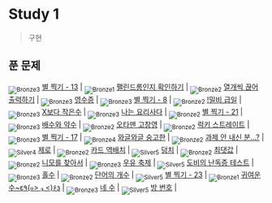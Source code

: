 <!-- tier 리스트 S -->
[Unrated]: https://user-images.githubusercontent.com/33937365/126247607-85783912-c11a-4d50-ac36-8cc7dcb75cd2.png
[Bronze5]: https://user-images.githubusercontent.com/33937365/126247611-e362d727-17a4-4737-a232-5827e185ab7c.png
[Bronze4]: https://user-images.githubusercontent.com/33937365/126247612-89cbc675-e1d4-43a2-950b-1cb014dca697.png
[Bronze3]: https://user-images.githubusercontent.com/33937365/126247613-b8408610-7bc4-40f8-804f-a30a45ddbb68.png
[Bronze2]: https://user-images.githubusercontent.com/33937365/126247614-d85dc6ff-a520-4c00-82bd-eb593b156bd8.png
[Bronze1]: https://user-images.githubusercontent.com/33937365/126247616-04b2ab30-9891-4b7b-8cb4-38e99b97e834.png
[Silver5]: https://user-images.githubusercontent.com/33937365/126247618-38c5c905-672b-4d75-808e-8a7d45ea577d.png
[Silver4]: https://user-images.githubusercontent.com/33937365/126247620-ba2d1b96-b0aa-4b88-80c5-71569c69bbc3.png
[Silver3]: https://user-images.githubusercontent.com/33937365/126247621-1b55b7f4-3a79-4348-8a63-f00c1813853e.png
[Silver2]: https://user-images.githubusercontent.com/33937365/126247622-a83b30a9-6618-4593-b775-6f6730afd3f6.png
[Silver1]: https://user-images.githubusercontent.com/33937365/126247625-8d82f8ab-6f95-4ef8-a243-be31f548596e.png
[Gold5]: https://user-images.githubusercontent.com/33937365/126247627-2979d4d5-915a-4c4e-adb7-c171f9bafe28.png
[Gold4]: https://user-images.githubusercontent.com/33937365/126247629-b24e1e24-4579-450f-bc3c-f166361091dd.png
[Gold3]: https://user-images.githubusercontent.com/33937365/126247630-80fb15af-debc-451d-a937-6c9c6bfa693b.png
[Gold2]: https://user-images.githubusercontent.com/33937365/126247633-7112f6a6-57da-4d1d-953f-5414ba8ffc3d.png
[Gold1]: https://user-images.githubusercontent.com/33937365/126247635-42bd3af9-e129-4379-b44a-22d75de3def6.png
[Platinum5]: https://user-images.githubusercontent.com/33937365/126247636-763e3bc4-43a9-4724-8ce1-c2288aecb636.png
[Platinum4]: https://user-images.githubusercontent.com/33937365/126247637-af30d243-2771-4966-b0bb-0901b9fd4989.png
[Platinum3]: https://user-images.githubusercontent.com/33937365/126247640-cfd654db-86d8-42a9-8d1b-0f3494758330.png
[Platinum2]: https://user-images.githubusercontent.com/33937365/126247641-3e60e9a6-5116-4005-a87d-bfb59969c87a.png
[Platinum1]: https://user-images.githubusercontent.com/33937365/126247643-23bba5ac-52c4-442a-a88a-2eb8998f6446.png
[Diamond5]: https://user-images.githubusercontent.com/33937365/126247645-870445bf-25d9-45ce-9c07-a25949ffad21.png
[Diamond4]: https://user-images.githubusercontent.com/33937365/126247646-b2d7e328-c205-448d-a5bf-c6294c07edaa.png
[Diamond3]: https://user-images.githubusercontent.com/33937365/126247647-db568f94-882f-410c-bd1b-63d49c87623c.png
[Diamond2]: https://user-images.githubusercontent.com/33937365/126247648-52f92f07-0fb9-4b1d-a344-6e9b81d81044.png
[Diamond1]: https://user-images.githubusercontent.com/33937365/126247649-4d068f63-f5e1-40df-910e-dceeb2b7de99.png
[Ruby5]: https://user-images.githubusercontent.com/33937365/126247652-94013ea7-9a96-4068-b922-01535c85801d.png
[Ruby4]: https://user-images.githubusercontent.com/33937365/126247655-a10f7077-6341-416e-938c-b500b7022aca.png
[Ruby3]: https://user-images.githubusercontent.com/33937365/126247656-d0e16a36-5080-4585-a465-4e4f5302beef.png
[Ruby2]: https://user-images.githubusercontent.com/33937365/126247659-1d249660-02a2-4a95-966f-074f99df70fe.png
[Ruby1]: https://user-images.githubusercontent.com/33937365/126247660-8e0d236d-eaef-42b3-8983-28f9e6c94ff9.png
<!-- tier 리스트 E -->

# Study 1
> 구현

## 푼 문제
<sub>![Bronze3]</sub> [별 찍기 - 13](https://www.acmicpc.net/problem/2523) |
<sub>![Bronze1]</sub> [팰린드롬인지 확인하기](https://www.acmicpc.net/problem/10988) |
<sub>![Bronze2]</sub> [열개씩 끊어 출력하기](https://www.acmicpc.net/problem/11721) |
<sub>![Bronze3]</sub> [영수증](https://www.acmicpc.net/problem/5565) |
<sub>![Bronze3]</sub> [별 찍기 - 8](https://www.acmicpc.net/problem/2445) |
<sub>![Bronze2]</sub> [!밀비 급일](https://www.acmicpc.net/problem/11365) |
<sub>![Bronze3]</sub> [X보다 작은수](https://www.acmicpc.net/problem/10871) |
<sub>![Bronze3]</sub> [나는 요리사다](https://www.acmicpc.net/problem/2953) |
<sub>![Bronze2]</sub> [별 찍기 - 21](https://www.acmicpc.net/problem/10996) |
<sub>![Bronze3]</sub> [배수와 약수](https://www.acmicpc.net/problem/5086) |
<sub>![Bronze2]</sub> [오타맨 고창영](https://www.acmicpc.net/problem/2711) |
<sub>![Bronze2]</sub> [럭키 스트레이트](https://www.acmicpc.net/problem/18406) |
<sub>![Bronze3]</sub> [별 찍기 - 17](https://www.acmicpc.net/problem/10992) |
<sub>![Bronze4]</sub> [와글와글 숭고한](https://www.acmicpc.net/problem/17388) |
<sub>![Bronze2]</sub> [과제 안 내신 분...?](https://www.acmicpc.net/problem/5597) |
<sub>![Silver4]</sub> [제로](https://www.acmicpc.net/problem/10773) |
<sub>![Bronze2]</sub> [카드 역배치](https://www.acmicpc.net/problem/10804) |
<sub>![Silver5]</sub> [덩치](https://www.acmicpc.net/problem/7568) |
<sub>![Bronze2]</sub> [최댓값](https://www.acmicpc.net/problem/2562) |
<sub>![Bronze2]</sub> [니모를 찾아서](https://www.acmicpc.net/problem/10173) |
<sub>![Bronze3]</sub> [우유 축제](https://www.acmicpc.net/problem/14720) |
<sub>![Silver5]</sub> [도비의 난독증 테스트](https://www.acmicpc.net/problem/2204) |
<sub>![Bronze3]</sub> [홀수](https://www.acmicpc.net/problem/2576) |
<sub>![Bronze2]</sub> [단어의 개수](https://www.acmicpc.net/problem/1152) |
<sub>![Silver5]</sub> [별 찍기 - 23](https://www.acmicpc.net/problem/13015) |
<sub>![Bronze1]</sub> [귀여운 수~ε٩(๑> ₃ <)۶з](https://www.acmicpc.net/problem/17294) |
<sub>![Bronze3]</sub> [네 수](https://www.acmicpc.net/problem/10824) |
<sub>![Silver5]</sub> [방 번호](https://www.acmicpc.net/problem/1475) |